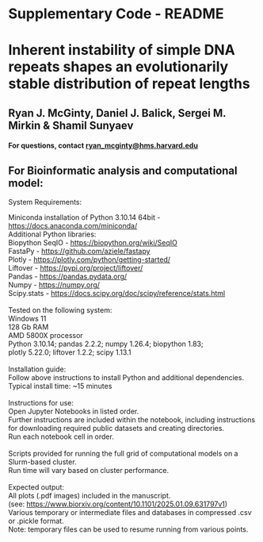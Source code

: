 # Supplementary Code - README

# Inherent instability of simple DNA repeats shapes an evolutionarily stable distribution of repeat lengths

## Ryan J. McGinty, Daniel J. Balick, Sergei M. Mirkin & Shamil Sunyaev

#### For questions, contact ryan_mcginty@hms.harvard.edu

## For Bioinformatic analysis and computational model:

System Requirements: <br>

Miniconda installation of Python 3.10.14	64bit    - https://docs.anaconda.com/miniconda/ <br>
Additional Python libraries: <br>
Biopython SeqIO		- https://biopython.org/wiki/SeqIO <br>
FastaPy			- https://github.com/aziele/fastapy <br>
Plotly			- https://plotly.com/python/getting-started/ <br>
Liftover		- https://pypi.org/project/liftover/ <br>
Pandas			- https://pandas.pydata.org/ <br>
Numpy			- https://numpy.org/ <br>
Scipy.stats		- https://docs.scipy.org/doc/scipy/reference/stats.html <br>
   <br>
Tested on the following system: <br>
	Windows 11   <br>
	128 Gb RAM   <br>
	AMD 5800X processor   <br>
	Python 3.10.14; pandas 2.2.2; numpy 1.26.4; biopython 1.83;   <br>
	plotly 5.22.0; liftover 1.2.2; scipy 1.13.1   <br>
 <br>
Installation guide: <br>
Follow above instructions to install Python and additional dependencies. <br>
Typical install time: ~15 minutes <br>
 <br>
Instructions for use: <br>
Open Jupyter Notebooks in listed order. <br>
Further instructions are included within the notebook, including instructions for downloading required public datasets and creating directories. <br>
Run each notebook cell in order. <br>
 <br>
Scripts provided for running the full grid of computational models on a Slurm-based cluster. <br>
Run time will vary based on cluster performance. <br>
 <br>
Expected output: <br>
All plots (.pdf images) included in the manuscript. <br>
(see: https://www.biorxiv.org/content/10.1101/2025.01.09.631797v1) <br>
Various temporary or intermediate files and databases in compressed .csv or .pickle format. <br>
Note: temporary files can be used to resume running from various points. <br>

